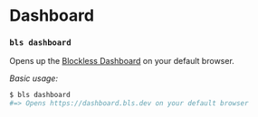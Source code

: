 # Dashboard

### `bls dashboard`

Opens up the [Blockless Dashboard](https://dashboard.bls.dev/) on your default browser.

_Basic usage:_

```bash
$ bls dashboard
#=> Opens https://dashboard.bls.dev on your default browser
```
